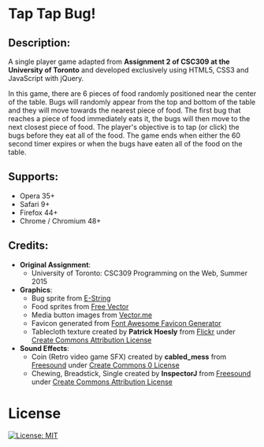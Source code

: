 # Tap Tap Bug!

## Description:
A single player game adapted from **Assignment 2 of CSC309 at the University of Toronto** and developed exclusively using HTML5, CSS3 and JavaScript with jQuery.

In this game, there are 6 pieces of food randomly positioned near the center of the table. Bugs will randomly appear from the top and bottom of the table and they will move towards the nearest piece of food. The first bug that reaches a piece of food immediately eats it, the bugs will then move to the next closest piece of food. The player's objective is to tap (or click) the bugs before they eat all of the food. The game ends when either the 60 second timer expires or when the bugs have eaten all of the food on the table.

## Supports:
- Opera 35+
- Safari 9+
- Firefox 44+
- Chrome / Chromium 48+

## Credits:
- **Original Assignment**:
    - University of Toronto: CSC309 Programming on the Web, Summer 2015
- **Graphics**:
    - Bug sprite from [E-String](http://e-string.com/articles/create-simple-game-using-sprite-kit/)
    - Food sprites from [Free Vector](http://all-free-download.com/free-vector/download/vivid_food_icon_design_vector_535039.html)
    - Media button images from [Vector.me](http://vector.me/browse/695406/icon_set_player)
    - Favicon generated from [Font Awesome Favicon Generator](http://paulferrett.com/fontawesome-favicon/)
    - Tablecloth texture created by **Patrick Hoesly** from [Flickr](http://www.everystockphoto.com/photo.php?imageId=5778707) under [Create Commons Attribution License](http://creativecommons.org/licenses/by/4.0/)
- **Sound Effects**:
    - Coin (Retro video game SFX) created by **cabled_mess** from [Freesound](https://freesound.org/people/cabled_mess/sounds/350874/) under [Create Commons 0 License](https://creativecommons.org/publicdomain/zero/1.0/)
    - Chewing, Breadstick, Single created by **InspectorJ** from [Freesound](https://freesound.org/people/InspectorJ/sounds/429591/) under [Create Commons Attribution License](https://creativecommons.org/licenses/by/3.0/)

# License
[![License: MIT](https://img.shields.io/badge/License-Apache-yellow.svg)](/LICENSE.md)
